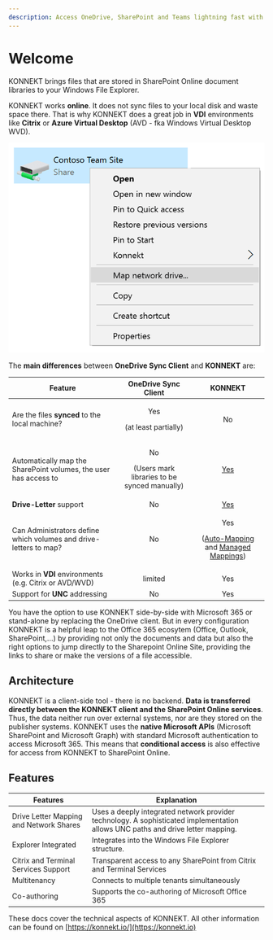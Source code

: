 ```yaml
---
description: Access OneDrive, SharePoint and Teams lightning fast with Windows Explorer
---
```


# Welcome

KONNEKT brings files that are stored in SharePoint Online document libraries to your Windows File Explorer.&#x20;

KONNEKT works **online**. It does not sync files to your local disk and waste space there. That is why KONNEKT does a great job in **VDI** environments like **Citrix** or **Azure Virtual Desktop** (AVD - fka Windows Virtual Desktop WVD).

![](.gitbook/assets/konnekt-explorer-menu.webp)

The **main differences** between **OneDrive Sync Client** and **KONNEKT** are:

| Feature                                                           |                     OneDrive Sync Client                     |                                                                                  KONNEKT                                                                                  |
| ----------------------------------------------------------------- | :----------------------------------------------------------: | :-----------------------------------------------------------------------------------------------------------------------------------------------------------------------: |
| Are the files **synced** to the local machine?                    |             <p>Yes</p><p>(at least partially)</p>            |                                                                                     No                                                                                    |
| Automatically map the SharePoint volumes, the user has access to  | <p>No</p><p>(Users mark libraries to be synced manually)</p> |                                                               [Yes](configuration/mappings/auto-mapping.md)                                                               |
| **Drive-Letter** support                                          |                              No                              |                                                           [Yes](configuration/mappings/assign-drive-letters.md)                                                           |
| Can Administrators define which volumes and drive-letters to map? |                              No                              | <p>Yes</p><p>(<a href="configuration/mappings/auto-mapping.md">Auto-Mapping</a> and <a href="configuration/mappings/administrative-mappings.md">Managed Mappings</a>)</p> |
| Works in **VDI** environments (e.g. Citrix or AVD/WVD)            |                            limited                           |                                                                                    Yes                                                                                    |
| Support for **UNC** addressing                                    |                              No                              |                                                                                    Yes                                                                                    |

You have the option to use KONNEKT side-by-side with Microsoft 365 or stand-alone by replacing the OneDrive client. But in every configuration KONNEKT is a helpful leap to the Office 365 ecosytem (Office, Outlook, SharePoint,...) by providing not only the documents and data but also the right options to jump directly to the Sharepoint Online Site, providing the links to share or make the versions of a file accessible.

## Architecture

KONNEKT is a client-side tool - there is no backend. **Data is transferred directly between the KONNEKT client and the SharePoint Online services**. Thus, the data neither run over external systems, nor are they stored on the publisher systems. KONNEKT uses the **native Microsoft APIs** (Microsoft SharePoint and Microsoft Graph) with standard Microsoft authentication to access Microsoft 365. This means that **conditional access** is also effective for access from KONNEKT to SharePoint Online.

## Features

| Features                                | Explanation                                                                                                                     |
| --------------------------------------- | ------------------------------------------------------------------------------------------------------------------------------- |
| Drive Letter Mapping and Network Shares | Uses a deeply integrated network provider technology. A sophisticated implementation allows UNC paths and drive letter mapping. |
| Explorer Integrated                     | Integrates into the Windows File Explorer structure.                                                                            |
| Citrix and Terminal Services Support    | Transparent access to any SharePoint from Citrix and Terminal Services                                                          |
| Multitenancy                            | Connects to multiple tenants simultaneously                                                                                     |
| Co-authoring                            | Supports the co-authoring of Microsoft Office 365                                                                               |

These docs cover the technical aspects of KONNEKT. All other information can be found on [https://konnekt.io/](https://konnekt.io)
